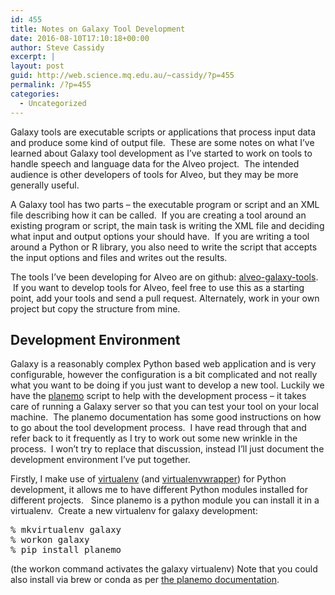 ```yaml
---
id: 455
title: Notes on Galaxy Tool Development
date: 2016-08-10T17:10:18+00:00
author: Steve Cassidy
excerpt: |
layout: post
guid: http://web.science.mq.edu.au/~cassidy/?p=455
permalink: /?p=455
categories:
  - Uncategorized
---
```

Galaxy tools are executable scripts or applications that process input data and produce some kind of output file.  These are some notes on what I’ve learned about Galaxy tool development as I’ve started to work on tools to handle speech and language data for the Alveo project.  The intended audience is other developers of tools for Alveo, but they may be more generally useful.

A Galaxy tool has two parts &#8211; the executable program or script and an XML file describing how it can be called.  If you are creating a tool around an existing program or script, the main task is writing the XML file and deciding what input and output options your should have.  If you are writing a tool around a Python or R library, you also need to write the script that accepts the input options and files and writes out the results.

The tools I&#8217;ve been developing for Alveo are on github: [alveo-galaxy-tools](https://github.com/stevecassidy/alveo-galaxy-tools).  If you want to develop tools for Alveo, feel free to use this as a starting point, add your tools and send a pull request. Alternately, work in your own project but copy the structure from mine.

## Development Environment

Galaxy is a reasonably complex Python based web application and is very configurable, however the configuration is a bit complicated and not really what you want to be doing if you just want to develop a new tool. Luckily we have the [planemo](https://planemo.readthedocs.io/en/latest/) script to help with the development process &#8211; it takes care of running a Galaxy server so that you can test your tool on your local machine.  The planemo documentation has some good instructions on how to go about the tool development process.  I have read through that and refer back to it frequently as I try to work out some new wrinkle in the process.  I won&#8217;t try to replace that discussion, instead I&#8217;ll just document the development environment I&#8217;ve put together.

Firstly, I make use of [virtualenv](https://virtualenv.pypa.io/en/stable/) (and [virtualenvwrapper](https://virtualenvwrapper.readthedocs.io/en/latest/)) for Python development, it allows me to have different Python modules installed for different projects.   Since planemo is a python module you can install it in a virtualenv.  Create a new virtualenv for galaxy development:

<pre>% mkvirtualenv galaxy
% workon galaxy
% pip install planemo</pre>

(the workon command activates the galaxy virtualenv) Note that you could also install via brew or conda as per [the planemo documentation](https://planemo.readthedocs.io/en/latest/installation.html).

&nbsp;